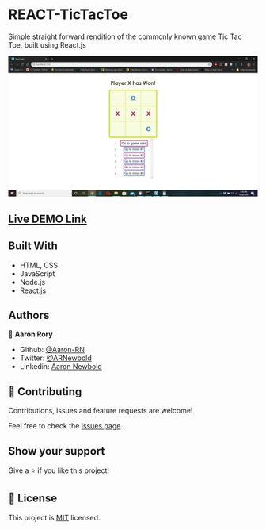 # REACT-TicTacToe
Simple straight forward rendition of the commonly known game Tic Tac Toe, built using React.js

![screenshot](./screenshot.png)

## [Live DEMO Link](https://tic-tac-toe-aaronrn.netlify.app/)

## Built With

- HTML, CSS
- JavaScript
- Node.js
- React.js

## Authors

👤 **Aaron Rory**

- Github: [@Aaron-RN](https://github.com/Aaron-RN)
- Twitter: [@ARNewbold](https://twitter.com/ARNewbold)
- Linkedin: [Aaron Newbold](https://www.linkedin.com/in/aaron-newbold-1b9233187/)

## 🤝 Contributing

Contributions, issues and feature requests are welcome!

Feel free to check the [issues page](issues/).

## Show your support

Give a ⭐️ if you like this project!

## 📝 License

This project is [MIT](lic.url) licensed.
